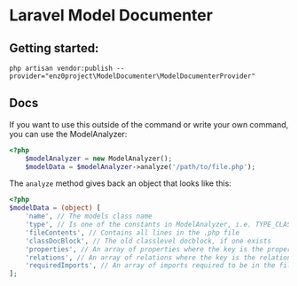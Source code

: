 # Laravel Model Documenter

## Getting started:

`php artisan vendor:publish --provider="enz0project\ModelDocumenter\ModelDocumenterProvider"`

## Docs

If you want to use this outside of the command or write your own command, you can use the ModelAnalyzer:
```php
<?php
    $modelAnalyzer = new ModelAnalyzer();
    $modelData = $modelAnalyzer->analyze('/path/to/file.php');
```

The `analyze` method gives back an object that looks like this:

```php
<?php
$modelData = (object) [
    'name', // The models class name
    'type', // Is one of the constants in ModelAnalyzer, i.e. TYPE_CLASS or TYPE_INTERFACE
    'fileContents', // Contains all lines in the .php file
    'classDocBlock', // The old classlevel docblock, if one exists
    'properties', // An array of properties where the key is the property name and the value is its php type
    'relations', // An array of relations where the key is the relation name and the value is its php type
    'requiredImports', // An array of imports required to be in the file, i.e. Carbon or Collection
];
```